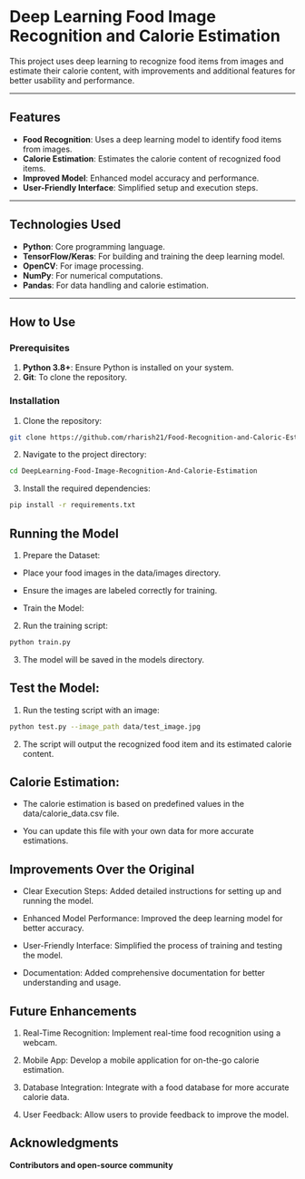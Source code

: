 # Deep Learning Food Image Recognition and Calorie Estimation

This project uses deep learning to recognize food items from images and estimate their calorie content, with improvements and additional features for better usability and performance.

---

## Features

- **Food Recognition**: Uses a deep learning model to identify food items from images.
- **Calorie Estimation**: Estimates the calorie content of recognized food items.
- **Improved Model**: Enhanced model accuracy and performance.
- **User-Friendly Interface**: Simplified setup and execution steps.

---

## Technologies Used

- **Python**: Core programming language.
- **TensorFlow/Keras**: For building and training the deep learning model.
- **OpenCV**: For image processing.
- **NumPy**: For numerical computations.
- **Pandas**: For data handling and calorie estimation.

---

## How to Use

### Prerequisites

1. **Python 3.8+**: Ensure Python is installed on your system.
2. **Git**: To clone the repository.

### Installation

1. Clone the repository:

```bash
git clone https://github.com/rharish21/Food-Recognition-and-Caloric-Estimation.git
```

2. Navigate to the project directory:

```bash
cd DeepLearning-Food-Image-Recognition-And-Calorie-Estimation
```
3. Install the required dependencies:

```bash
pip install -r requirements.txt
```
## Running the Model

1. Prepare the Dataset:

- Place your food images in the data/images directory.

- Ensure the images are labeled correctly for training.

- Train the Model:

2. Run the training script:

```bash
python train.py
```
3. The model will be saved in the models directory.

## Test the Model:

1. Run the testing script with an image:

```bash
python test.py --image_path data/test_image.jpg
```

2. The script will output the recognized food item and its estimated calorie content.

## Calorie Estimation:

- The calorie estimation is based on predefined values in the data/calorie_data.csv file.

- You can update this file with your own data for more accurate estimations.

## Improvements Over the Original

- Clear Execution Steps: Added detailed instructions for setting up and running the model.

- Enhanced Model Performance: Improved the deep learning model for better accuracy.

- User-Friendly Interface: Simplified the process of training and testing the model.

- Documentation: Added comprehensive documentation for better understanding and usage.

## Future Enhancements

1. Real-Time Recognition: Implement real-time food recognition using a webcam.

2. Mobile App: Develop a mobile application for on-the-go calorie estimation.

3. Database Integration: Integrate with a food database for more accurate calorie data.

4. User Feedback: Allow users to provide feedback to improve the model.


## Acknowledgments

**Contributors and open-source community**
